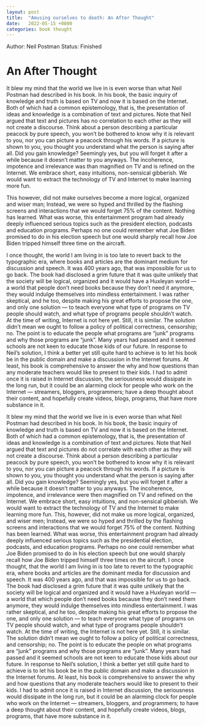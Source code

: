 ```yaml
---
layout: post
title:  "Amusing ourselves to death: An After Thought"
date:   2022-05-15 +0800
categories: book thought
---
```


Author: Neil Postman
Status: Finished

# An After Thought

It blew my mind that the world we live in is even worse than what Neil Postman had described in his book. In his book, the basic inquiry of knowledge and truth is based on TV and now it is based on the Internet. Both of which had a common epistemology, that is, the presentation of ideas and knowledge is a combination of text and pictures. Note that Neil argued that text and pictures has no correlation to each other as they will not create a discourse. Think about a person describing a particular peacock by pure speech, you won’t be bothered to know why it is relevant to you, nor you can picture a peacock through his words. If a picture is shown to you, you thought you understand what the person is saying after all. Did you gain knowledge? Seemingly yes, but you will forget it after a while because it doesn’t matter to you anyways. The incoherence, impotence and irrelevance was than magnified on TV and is refined on the Internet. We embrace short, easy intuitions, non-sensical gibberish. We would want to extract the technology of TV and Internet to make learning more fun.

This however, did not make ourselves become a more logical, organized and wiser man; Instead, we were so hyped and thrilled by the flashing screens and interactions that we would forget 75% of the content. Nothing has learned. What was worse, this entertainment program had already deeply influenced serious topics such as the president election, podcasts and education programs. Perhaps no one could remember what Joe Biden promised to do in his election speech but one would sharply recall how Joe Biden tripped himself three time on the aircraft.

I once thought, the world I am living in is too late to revert back to the typographic era, where books and articles are the dominant medium for discussion and speech. It was 400 years ago, that was impossible for us to go back. The book had disclosed a grim future that it was quite unlikely that the society will be logical, organized and it would have a Huxleyan world — a world that people don’t need books because they don’t need it anymore, they would indulge themselves into mindless entertainment. I was rather skeptical, and he too, despite making his great efforts to propose the one, and only one solution — to teach everyone what type of programs on TV people should watch, and what type of programs people shouldn’t watch. At the time of writing, Internet is not here yet. Still, it is similar. The solution didn’t mean we ought to follow a policy of political correctness, censorship; no. The point is to educate the people what programs are “junk” programs and why those programs are “junk”. Many years had passed and it seemed schools are not keen to educate those kids of our future. In response to Neil’s solution, I think a better yet still quite hard to achieve is to let his book be in the public domain and make a discussion in the Internet forums. At least, his book is comprehensive to answer the why and how questions than any moderate teachers would like to present to their kids. I had to admit once it is raised in Internet discussion, the seriousness would dissipate in the long run, but it could be an alarming clock for people who work on the Internet — streamers, bloggers, programmers; have a deep thought about their content, and hopefully create videos, blogs, programs, that have more substance in it.

It blew my mind that the world we live in is even worse than what Neil Postman had described in his book. In his book, the basic inquiry of knowledge and truth is based on TV and now it is based on the Internet. Both of which had a common epistemology, that is, the presentation of ideas and knowledge is a combination of text and pictures. Note that Neil argued that text and pictures do not correlate with each other as they will not create a discourse. Think about a person describing a particular peacock by pure speech, you won’t be bothered to know why it is relevant to you, nor you can picture a peacock through his words. If a picture is shown to you, you thought you understand what the person is saying after all. Did you gain knowledge? Seemingly yes, but you will forget it after a while because it doesn’t matter to you anyways. The incoherence, impotence, and irrelevance were then magnified on TV and refined on the Internet. We embrace short, easy intuitions, and non-sensical gibberish. We would want to extract the technology of TV and the Internet to make learning more fun.
This, however, did not make us more logical, organized, and wiser men; Instead, we were so hyped and thrilled by the flashing screens and interactions that we would forget 75% of the content. Nothing has been learned. What was worse, this entertainment program had already deeply influenced serious topics such as the presidential election, podcasts, and education programs. Perhaps no one could remember what Joe Biden promised to do in his election speech but one would sharply recall how Joe Biden tripped himself three times on the aircraft.
I once thought, that the world I am living in is too late to revert to the typographic era, where books and articles are the dominant media for discussion and speech. It was 400 years ago, and that was impossible for us to go back. The book had disclosed a grim future that it was quite unlikely that the society will be logical and organized and it would have a Huxleyan world — a world that which people don’t need books because they don’t need them anymore, they would indulge themselves into mindless entertainment. I was rather skeptical, and he too, despite making his great efforts to propose the one, and only one solution — to teach everyone what type of programs on TV people should watch, and what type of programs people shouldn’t watch. At the time of writing, the Internet is not here yet. Still, it is similar. The solution didn’t mean we ought to follow a policy of political correctness, and censorship; no. The point is to educate the people on what programs are “junk” programs and why those programs are “junk”. Many years had passed and it seemed schools are not keen to educate those kids about our future. In response to Neil’s solution, I think a better yet still quite hard to achieve is to let his book be in the public domain and make a discussion in the Internet forums. At least, his book is comprehensive to answer the why and how questions that any moderate teachers would like to present to their kids. I had to admit once it is raised in Internet discussion, the seriousness would dissipate in the long run, but it could be an alarming clock for people who work on the Internet — streamers, bloggers, and programmers; to have a deep thought about their content, and hopefully create videos, blogs, programs, that have more substance in it.